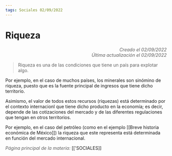 ```yaml
---
tags: Sociales 02/09/2022
---
```


# Riqueza
<div style="text-align: right; opacity: 0.7; font-style: italic;">Creado el 02/09/2022</div>
<div style="text-align: right; opacity: 0.7; font-style: italic;">Última actualización el 02/09/2022</div>

> Riqueza es una de las condiciones que tiene un país para explotar algo.

Por ejemplo, en el caso de muchos países, los minerales son sinómino de riqueza, puesto que es la fuente principal de ingresos que tiene dicho territorio.

Asimismo, el valor de todos estos recursos (riquezas) está determinado por el contexto internacionl que tiene dicho producto en la economía; es decir, depende de las cotizaciones del mercado y de las diferentes regulaciones que tengan en otros territorios.

Por ejemplo, en el caso del petróleo (como en el ejemplo [[Breve historia económica de México]]) la riqueza que este representa está determinada en función del mercado internacional.

<span style="opacity: 0.7; font-style: italic;">Página principal de la materia:</span> [['SOCIALES]]